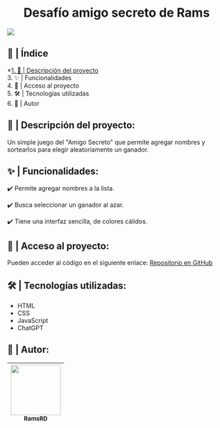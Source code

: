 <h1 align="center"> Desafío amigo secreto de Rams</h1>

<p align="left">
   <img src="https://img.shields.io/badge/ESTATUS-CULMINADO-blue">
   </p>

## 📌 | Índice
*[1. 📖 | Descripción del proyecto](Descripción-del-proyecto)  
3. ✨ | Funcionalidades  
4. 🔗 | Acceso al proyecto  
5. 🛠️ | Tecnologías utilizadas  
6. 👤 | Autor 

## 📖 | Descripción del proyecto: 
Un simple juego del "Amigo Secreto" que permite agregar nombres y sortearlos para elegir aleatoriamente un ganador.  

## ✨ | Funcionalidades:
✔️ Permite agregar nombres a la lista.

✔️ Busca seleccionar un ganador al azar.

✔️ Tiene una interfaz sencilla, de colores cálidos.

## 🔗 | Acceso al proyecto:
Pueden acceder al código en el siguiente enlace: [Repositorio en GitHub](https://github.com/RamsRD)  

## 🛠️ | Tecnologías utilizadas: 
- HTML  
- CSS  
- JavaScript  
- ChatGPT

## 👤 | Autor:

|[<img src="https://avatars.githubusercontent.com/u/194618244?s" width=115><br><sub>RamsRD</sub>](https://github.com/RamsRD)|
| :---: |
